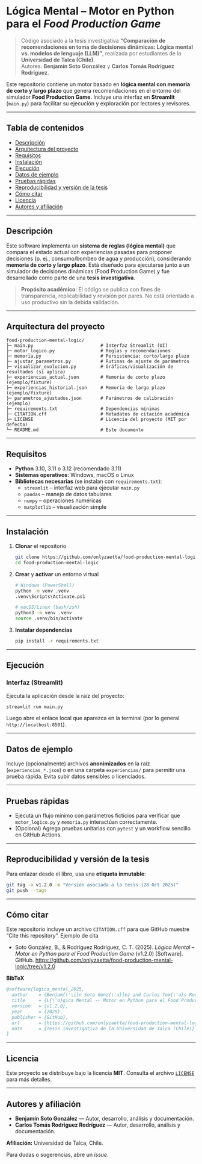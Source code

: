 # Lógica Mental – Motor en Python para el *Food Production Game*

> Código asociado a la tesis investigativa **“Comparación de recomendaciones en toma de decisiones dinámicas: Lógica mental vs. modelos de lenguaje (LLM)”**, realizada por estudiantes de la **Universidad de Talca (Chile)**.  
> Autores: **Benjamín Soto González** y **Carlos Tomás Rodríguez Rodríguez**.

Este repositorio contiene un motor basado en **lógica mental con memoria de corto y largo plazo** que genera recomendaciones en el entorno del simulador **Food Production Game**. Incluye una interfaz en **Streamlit** (`main.py`) para facilitar su ejecución y exploración por lectores y revisores.

---

## Tabla de contenidos
- [Descripción](#descripción)
- [Arquitectura del proyecto](#arquitectura-del-proyecto)
- [Requisitos](#requisitos)
- [Instalación](#instalación)
- [Ejecución](#ejecución)
- [Datos de ejemplo](#datos-de-ejemplo)
- [Pruebas rápidas](#pruebas-rápidas)
- [Reproducibilidad y versión de la tesis](#reproducibilidad-y-versión-de-la-tesis)
- [Cómo citar](#cómo-citar)
- [Licencia](#licencia)
- [Autores y afiliación](#autores-y-afiliación)

---

## Descripción
Este software implementa un **sistema de reglas (lógica mental)** que compara el estado actual con experiencias pasadas para proponer decisiones (p. ej., consumo/bombeo de agua y producción), considerando **memoria de corto y largo plazo**. Está diseñado para ejecutarse junto a un simulador de decisiones dinámicas (Food Production Game) y fue desarrollado como parte de una **tesis investigativa**.

> **Propósito académico**: El código se publica con fines de transparencia, replicabilidad y revisión por pares. No está orientado a uso productivo sin la debida validación.

---

## Arquitectura del proyecto
```text
food-production-mental-logic/
├─ main.py                         # Interfaz Streamlit (UI)
├─ motor_logico.py                 # Reglas y recomendaciones
├─ memoria.py                      # Persistencia: corto/largo plazo
├─ ajustar_parametros.py           # Rutinas de ajuste de parámetros
├─ visualizar_evolucion.py         # Gráficas/visualización de resultados (si aplica)
├─ experiencias_actual.json        # Memoria de corto plazo (ejemplo/fixture)
├─ experiencias_historial.json     # Memoria de largo plazo (ejemplo/fixture)
├─ parametros_ajustados.json       # Parámetros de calibración (ejemplo)
├─ requirements.txt                # Dependencias mínimas
├─ CITATION.cff                    # Metadatos de citación académica
├─ LICENSE                         # Licencia del proyecto (MIT por defecto)
└─ README.md                       # Este documento
```

---

## Requisitos
- **Python** 3.10, 3.11 o 3.12 (recomendado 3.11)
- **Sistemas operativos**: Windows, macOS o Linux
- **Bibliotecas necesarias** (se instalan con `requirements.txt`):
  - `streamlit` – interfaz web para ejecutar `main.py`
  - `pandas` – manejo de datos tabulares
  - `numpy` – operaciones numéricas
  - `matplotlib` – visualización simple

---

## Instalación
1. **Clonar** el repositorio
   ```bash
   git clone https://github.com/onlyzaetta/food-production-mental-logic.git
   cd food-production-mental-logic
   ```
2. **Crear** y **activar** un entorno virtual
   ```bash
   # Windows (PowerShell)
   python -m venv .venv
   .venv\Scripts\Activate.ps1

   # macOS/Linux (bash/zsh)
   python3 -m venv .venv
   source .venv/bin/activate
   ```
3. **Instalar dependencias**
   ```bash
   pip install -r requirements.txt
   ```

---

## Ejecución
### Interfaz (Streamlit)
Ejecuta la aplicación desde la raíz del proyecto:
```bash
streamlit run main.py
```
Luego abre el enlace local que aparezca en la terminal (por lo general `http://localhost:8501`).

---

## Datos de ejemplo
Incluye (opcionalmente) archivos **anonimizados** en la raíz (`experiencias_*.json`) o en una carpeta `experiencias/` para permitir una prueba rápida. Evita subir datos sensibles o licenciados.

---

## Pruebas rápidas
- Ejecuta un flujo mínimo con parámetros ficticios para verificar que `motor_logico.py` y `memoria.py` interactúan correctamente.
- (Opcional) Agrega pruebas unitarias con `pytest` y un workflow sencillo en GitHub Actions.

---

## Reproducibilidad y versión de la tesis
Para enlazar desde el libro, usa una **etiqueta inmutable**:
```bash
git tag -a v1.2.0 -m "Versión asociada a la tesis (28 Oct 2025)"
git push --tags
```

---

## Cómo citar
Este repositorio incluye un archivo `CITATION.cff` para que GitHub muestre “Cite this repository”. Ejemplo de cita 

- Soto González, B., & Rodríguez Rodríguez, C. T. (2025). *Lógica Mental – Motor en Python para el Food Production Game* (v1.2.0) [Software]. GitHub. https://github.com/onlyzaetta/food-production-mental-logic/tree/v1.2.0

**BibTeX**
```bibtex
@software{logica_mental_2025,
  author    = {Benjam{\'\i}n Soto Gonz{\'a}lez and Carlos Tom{\'a}s Rodr{\'\i}guez Rodr{\'\i}guez},
  title     = {L{\'o}gica Mental -- Motor en Python para el Food Production Game},
  version   = {v1.2.0},
  year      = {2025},
  publisher = {GitHub},
  url       = {https://github.com/onlyzaetta/food-production-mental-logic/tree/v1.2.0},
  note      = {Tesis investigativa de la Universidad de Talca (Chile)}
}
```

---

## Licencia
Este proyecto se distribuye bajo la licencia **MIT**. Consulta el archivo [`LICENSE`](./LICENSE) para más detalles.

---

## Autores y afiliación
- **Benjamín Soto González** — Autor, desarrollo, análisis y documentación.
- **Carlos Tomás Rodríguez Rodríguez** — Autor, desarrollo, análisis y documentación.

**Afiliación:** Universidad de Talca, Chile.

Para dudas o sugerencias, abre un *issue*.
